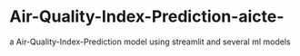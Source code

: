 # Air-Quality-Index-Prediction-aicte-
a Air-Quality-Index-Prediction model using streamlit and several ml models 
